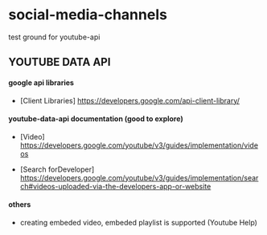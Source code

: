 # social-media-channels
test ground for youtube-api

## YOUTUBE DATA API

#### google api libraries
- [Client Libraries] https://developers.google.com/api-client-library/

#### youtube-data-api documentation (good to explore)
- [Video] https://developers.google.com/youtube/v3/guides/implementation/videos

- [Search forDeveloper] https://developers.google.com/youtube/v3/guides/implementation/search#videos-uploaded-via-the-developers-app-or-website

#### others
- creating embeded video, embeded playlist is supported (Youtube Help)